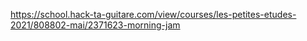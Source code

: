 https://school.hack-ta-guitare.com/view/courses/les-petites-etudes-2021/808802-mai/2371623-morning-jam

